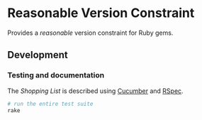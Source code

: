 Reasonable Version Constraint
=============================

Provides a _reasonable_ version constraint for Ruby gems.

Development
-----------

### Testing and documentation

The _Shopping List_ is described using [Cucumber][cucumber] and [RSpec][rspec].

  [cucumber]: https://github.com/cucumber/cucumber-rails
  [rspec]: https://github.com/rspec/rspec-rails

```bash
# run the entire test suite
rake
```

